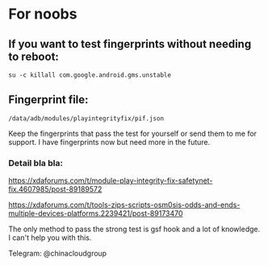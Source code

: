 # For noobs

## If you want to test fingerprints without needing to reboot:
```su -c killall com.google.android.gms.unstable```

## Fingerprint file:
```/data/adb/modules/playintegrityfix/pif.json```

Keep the fingerprints that pass the test for yourself or send them to me for support. I have fingerprints now but need more in the future.

### Detail bla bla:

https://xdaforums.com/t/module-play-integrity-fix-safetynet-fix.4607985/post-89189572

https://xdaforums.com/t/tools-zips-scripts-osm0sis-odds-and-ends-multiple-devices-platforms.2239421/post-89173470

The only method to pass the strong test is gsf hook and a lot of knowledge. I can't help you with this.

Telegram: @chinacloudgroup

